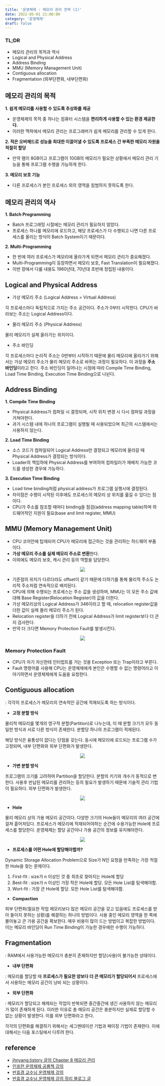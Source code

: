 ```yaml
---
title: '운영체제 : 메모리 관리 전략 (1)'
date: 2022-05-01 21:00:00
category: '운영체제'
draft: false
---
```


### TL;DR

- 메모리 관리의 목적과 역사
- Logical and Physical Address
- Address Binding
- MMU (Memory Management Unit)
- Contiguous allocation
- Fragmentation (외부단편화, 내부단편화)

## 메모리 관리의 목적

**1. 쉽게 메모리를 사용할 수 있도록 추상화를 제공**

- 운영체제의 목적 중 하나는 컴퓨터 시스템을 **편리하게 사용할 수 있는 환경 제공한다.**
- 이러한 맥락에서 메모리 관리는 프로그래머가 쉽게 메모리를 관리할 수 있게 한다.

**2. 적은 오버헤드로 성능을 최대한 이끌어낼 수 있도록 프로세스 간 부족한 메모리 자원을 적절히 할당**

- 만약 램이 8GB이고 프로그램이 10GB의 메모리가 필요한 상황에서 메모리 관리 기능을 통해 프로그램 수행을 가능하게 한다.

**3. 메모리 보호 기능**

- 다른 프로세스가 본인 프로세스 외의 영역을 침범하지 못하도록 한다.

## 메모리 관리의 역사

**1. Batch Programming**

- Batch 프로그래밍 시절에는 메모리 관리가 필요하지 않았다.
- 프로세스 하나를 메모리에 로드하고, 해당 프로세스가 다 수행되고 나면 다른 프로세스를 올리는 방식이 Batch System이기 때문이다.

**2. Multi-Programming**

- 한 번에 여러 프로세스가 메모리에 올라가게 되면서 메모리 관리가 중요해졌다.
- Multi-Programming이 등장하면서 메모리 보호, Fast Translation이 필요해졌다.
- 이번 장에서 다룰 내용도 1960년대, 70년대 초반에 정립된 내용이다.

## Logical and Physical Address

- 가상 메모리 주소 (Logical Address = Virtual Address)

각 프로세스마다 독립적으로 가지는 주소 공간이다. 주소가 0부터 시작한다. CPU가 바라보는 주소는 Logical Address이다.

- 물리 메모리 주소 (Physical Address)

물리 메모리가 실제 올라가는 위치이다.

- 주소 바인딩

각 프로세스마다 논리적 주소는 0번부터 시작하기 때문에 물리 메모리에 올라가기 위해서는 가상 메모리 주소가 물리 메모리 주소로 바뀌는 과정이 필요하다. 이 과정을 **주소 바인딩**이라고 한다. 주소 바인딩이 일어나는 시점에 따라 Compile Time Binding, Load Time Binding, Execution Time Binding으로 나뉜다.

## Address Binding

**1. Compile Time Binding**

- Physical Address가 컴파일 시 결정되며, 시작 위치 변경 시 다시 컴파일 과정을 거쳐야한다.
- 과거 시스템 내에 하나의 프로그램이 실행될 때 사용되었으며 최근의 시스템에서는 사용하지 않는다.

**2. Load Time Binding**

- 소스 코드가 컴파일되어 Logical Address만 결정되고 메모리에 올라갈 때 Physical Address가 결정되는 방식이다.
- Loader의 책임하에 Physical Address를 부여하여 컴파일러가 재배치 가능한 코드를 생성한 경우에 가능하다.

**3. Execution Time Binding**

- Load time binding처럼 physical address가 프로그램 실행시에 결정된다.
- 차이점은 수행이 시작된 이후에도 프로세스의 메모리 상 위치를 옮길 수 있다는 점이다.
- CPU가 주소를 참조할 때마다 binding을 점검(address mapping table)하며 하드웨어적인 지원이 필요(base and limit register, MMU)

## MMU (Memory Management Unit)

- CPU 코어안에 탑재되어 CPU가 메모리에 접근하는 것을 관리하는 하드웨어 부품이다.
- **가상 메모리 주소를 실제 메모리 주소로 변환**한다.
- 이외에도 메모리 보호, 캐시 관리 등의 역할을 담당한다.

<div align="center">
  <img src="../../assets/MemoryManageMent1.png">
</div>

- 기준점의 위치가 다르더라도 offset이 같기 때문에 더하기를 통해 물리적 주소도 논리적 주소처럼 연속적으로 배치된다.
- CPU에 의해 수행되는 프로세스는 주소 값을 생성하며, MMU는 이 모든 주소 값에 대해 Base Register(Relocation Register)의 값을 더한다.
- 가상 메모리상의 Logical Address가 346이라고 할 때, relocation register값을 더한 값이 실제 물리 메모리 주소가 된다.
- Relocation register을 더하기 전에 Logical Address가 limit register보다 더 큰지 검사한다.
- 만약 더 크다면 Memory Protection Fault를 발생시킨다.

<div align="center">
  <img src="../../assets/MemoryManageMent2.png">
</div>

### Memory Protection Fault

- CPU가 자기 자신한테 인터럽트를 거는 것을 Exception 또는 Trap이라고 부른다.
- Fault 명령어를 사용해 CPU는 운영체제에게 본인은 수행할 수 없는 명령어라고 이야기하면서 운영체제에게 도움을 요청한다.

## Contiguous allocation

: 각각의 프로세스가 메모리의 연속적인 공간에 적재되도록 하는 방식이다.

- **고정 분할 방식**

물리적 메모리를 몇개의 영구적 분할(Partition)로 나누는데, 이 때 분할 크기가 모두 동일한 방식과 서로 다른 방식이 존재한다. 분할당 하나의 프로그램이 적재된다.

해당 방식은 융통성이 없다는 단점을 갖는다. 동시에 메모리에 로드되는 프로그램 수가 고정되며, 내부 단편화와 외부 단편화가 발생한다.

<div align="center">
  <img src="../../assets/MemoryManageMent3.png">
</div>

- **가변 분할 방식**

프로그램의 크기를 고려하여 Partition을 할당한다. 분할의 키기와 개수가 동적으로 변한다. 사용후 반납된 메모리를 관리하는 등의 필요가 발생하기 때문에 기술적 관리 기법이 필요하다. 외부 단편화가 발생한다.

<div align="center">
  <img src="../../assets/MemoryManageMent4.png">
</div>

- **Hole**

물리 메모리 상의 가용 메모리 공간이다. 다양한 크기의 Hole들이 메모리의 여러 공간에 걸쳐 흩어져있다. 프로세스가 메모리에 적재되어야하는 순간에 수용가능한 Hole에 프로세스를 할당한다. 운영체제는 할당 공간이나 가용 공간의 정보를 유지해야한다.

<div align="center">
  <img src="../../assets/MemoryManageMent5.png">
</div>

- **프로세스를 어떤 Hole에 할당해야할까?**

Dynamic Storage Allocation Problem으로 Size가 N인 요청을 만족하는 가장 적절한 Hole을 찾는 문제이다.

1. First-fit : size가 n 이상인 것 중 최초로 찾아지는 Hole에 할당
2. Best-fit : size가 n 이상인 가장 작은 Hole에 할당. 모든 Hole List를 탐색해야함.
3. Wort-fit : 가장 큰 Hole에 할당. 모든 Hole List를 탐색해야함.

- **Compaction**

외부 단편화(필요한 작업 메모리보다 많은 메모리 공간을 갖고 있음에도 프로세스를 받아 들이지 못하는 상황)를 해결하는 하나의 방법이다. 사용 중인 메모리 영역을 한 쪽에 몰아놓고 큰 가용 공간을 확보한다. 매우 비용이 많이 드는 방법이고 복잡한 방법이다. 이는 메모리 바인딩이 Run Time Binding이 가능한 경우에만 수행이 가능하다.

## Fragmentation

: RAM에서 사용가능한 메모리가 충분히 존재하지만 할당(사용)이 불가능한 상태이다.

- **내부 단편화**

: 메모리를 할당할 때 **프로세스가 필요한 양보다 더 큰 메모리가 할당되어서** 프로세스에서 사용하는 메모리 공간이 낭비 되는 상황이다.

- **외부 단편화**

: 메모리가 할당되고 해제되는 작업이 반복되면 중간중간에 생긴 사용하지 않는 메모리가 많이 존재하게 된다. 이러한 이유로 총 메모리 공간은 충분하지만 실제로 할당할 수 없는 상황이 발생한다. 이를 외부 단편화라고 한다.

각각의 단편화를 해결하기 위해서는 세그멘테이션 기법과 페이징 기법이 존재한다. 이에 대해서는 다음 포스팅에서 다루려 한다.

## reference

- [jhnyang.tistory 글의 Chapter 8 메모리 관리](https://jhnyang.tistory.com/notice/31)
- [인프런 운영체제 공룡책 강의](https://www.inflearn.com/course/%EC%9A%B4%EC%98%81%EC%B2%B4%EC%A0%9C-%EA%B3%B5%EB%A3%A1%EC%B1%85-%EC%A0%84%EA%B3%B5%EA%B0%95%EC%9D%98/lecture/63005?tab=curriculum)
- [반효경 교수님 운영체제 강의](http://www.kocw.net/home/search/kemView.do?kemId=1046323)
- [반효경 교수님 운영체제 강의 정리 블로그 글](https://kosaf04pyh.tistory.com/245?category=1032510)
